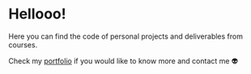 # Hellooo! 

Here you can find the code of personal projects and deliverables from courses. 

Check my [portfolio](https://berbesialejandra.wixsite.com/my-site) if you would like to know more and contact me :alien:	

<!---![Anurag's GitHub stats](https://github-readme-stats.vercel.app/api?username=alejandraberbesi&hide=stars,issues,contribs&count_private=true&show_icons=true&theme=outrun&include_all_commits=true&hide_rank=true)

[![Top Langs](https://github-readme-stats.vercel.app/api/top-langs/?username=alejandraberbesi&layout=compact&hide=jupyter%20notebook&theme=outrun)](https://github.com/anuraghazra/github-readme-stats)--->


